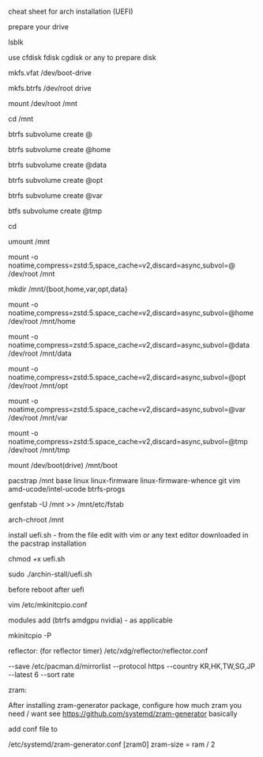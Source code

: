 cheat sheet for arch installation (UEFI)

prepare your drive

lsblk

use cfdisk fdisk cgdisk or any to prepare disk

mkfs.vfat /dev/boot-drive

mkfs.btrfs /dev/root drive

mount /dev/root /mnt

cd /mnt

btrfs subvolume create @

btrfs subvolume create @home

btrfs subvolume create @data

btrfs subvolume create @opt

btrfs subvolume create @var

btfs subvolume create @tmp

cd

umount /mnt

mount -o noatime,compress=zstd:5,space_cache=v2,discard=async,subvol=@ /dev/root /mnt

mkdir /mnt/{boot,home,var,opt,data}

mount -o noatime,compress=zstd:5.space_cache=v2,discard=async,subvol=@home /dev/root /mnt/home

mount -o noatime,compress=zstd:5.space_cache=v2,discard=async,subvol=@data /dev/root /mnt/data

mount -o noatime,compress=zstd:5.space_cache=v2,discard=async,subvol=@opt /dev/root /mnt/opt

mount -o noatime,compress=zstd:5.space_cache=v2,discard=async,subvol=@var /dev/root /mnt/var

mount -o noatime,compress=zstd:5.space_cache=v2,discard=async,subvol=@tmp /dev/root /mnt/tmp

mount /dev/boot(drive) /mnt/boot

pacstrap /mnt base linux linux-firmware linux-firmware-whence git vim amd-ucode/intel-ucode btrfs-progs

genfstab -U /mnt >> /mnt/etc/fstab

arch-chroot /mnt

install uefi.sh - from the file edit with vim or any text editor downloaded in the pacstrap installation

chmod +x uefi.sh

sudo ./archin-stall/uefi.sh

before reboot after uefi


vim /etc/mkinitcpio.conf

modules add (btrfs amdgpu nvidia) - as applicable

mkinitcpio -P

reflector: (for reflector timer)
/etc/xdg/reflector/reflector.conf

--save /etc/pacman.d/mirrorlist
--protocol https
--country KR,HK,TW,SG,JP
--latest 6
--sort rate

zram:

After installing zram-generator package, configure how much zram you need / want
see https://github.com/systemd/zram-generator
basically

add conf file to

 /etc/systemd/zram-generator.conf
[zram0]
zram-size = ram / 2






